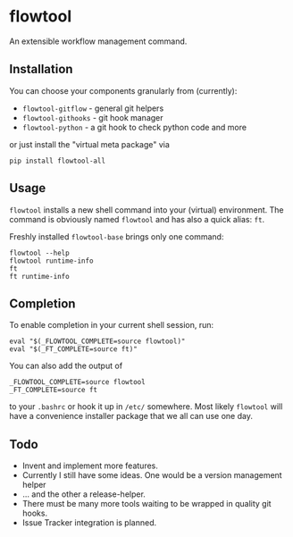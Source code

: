 # flowtool

An extensible workflow management command.

## Installation

You can choose your components granularly from (currently):

* `flowtool-gitflow` - general git helpers
* `flowtool-githooks` - git hook manager
* `flowtool-python` - a git hook to check python code and more

or just install the "virtual meta package" via

```shell
pip install flowtool-all
```

## Usage

`flowtool` installs a new shell command into your (virtual) environment.
The command is obviously named `flowtool` and has also a quick alias: `ft`.

Freshly installed `flowtool-base` brings only one command:
```shell
flowtool --help
flowtool runtime-info
ft
ft runtime-info
```

## Completion

To enable completion in your current shell session, run:

```shell
eval "$(_FLOWTOOL_COMPLETE=source flowtool)"
eval "$(_FT_COMPLETE=source ft)"
```

You can also add the output of
```shell
_FLOWTOOL_COMPLETE=source flowtool
_FT_COMPLETE=source ft
```
to your `.bashrc` or hook it up in `/etc/` somewhere.
Most likely `flowtool` will have a convenience installer
package that we all can use one day.

## Todo

* Invent and implement more features.
* Currently I still have some ideas. One would be a version management helper
* ... and the other a release-helper.
* There must be many more tools waiting to be wrapped in quality git hooks.
* Issue Tracker integration is planned.
